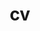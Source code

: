 ---
layout: cv
permalink: /cv/
title: cv
nav: true
nav_order: 2
cv_pdf: example_pdf.pdf
description: Please view my CV below or click the PDF button to the right to download my resume.
toc:
  sidebar: left
---